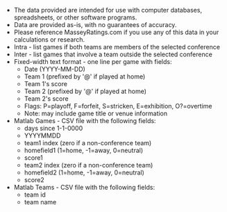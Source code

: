 - The data provided are intended for use with computer databases, spreadsheets, or other software programs.
- Data are provided as-is, with no guarantees of accuracy.
- Please reference MasseyRatings.com if you use any of this data in your calculations or research.
- Intra - list games if both teams are members of the selected conference
- Inter - list games that involve a team outside the selected conference
- Fixed-width text format - one line per game with fields:
  - Date (YYYY-MM-DD)
  - Team 1 (prefixed by &#39;@&#39; if played at home)
  - Team 1&#39;s score
  - Team 2 (prefixed by &#39;@&#39; if played at home)
  - Team 2&#39;s score
  - Flags: P=playoff, F=forfeit, S=stricken, E=exhibition, O?=overtime
  - Note: may include game title or venue information
- Matlab Games - CSV file with the following fields:
  - days since 1-1-0000
  - YYYYMMDD
  - team1 index (zero if a non-conference team)
  - homefield1 (1=home, -1=away, 0=neutral)
  - score1
  - team2 index (zero if a non-conference team)
  - homefield2 (1=home, -1=away, 0=neutral)
  - score2
- Matlab Teams - CSV file with the following fields:
  - team id
  - team name
